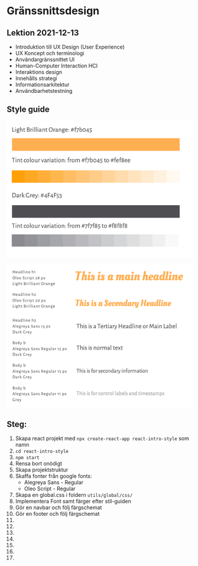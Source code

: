 # Gränssnittsdesign

## Lektion 2021-12-13

- Introduktion till UX Design (User Experience)
- UX Koncept och terminologi
- Användargränssnittet UI
- Human-Computer Interaction HCI
- Interaktions design
- Innehålls strategi
- Informationsarkitektur
- Användbarhetstestning

## Style guide

![](img/colors.png)

![](img/fonts.png)

## Steg:

1. Skapa react projekt med `npx create-react-app react-intro-style` som namn 
2. `cd react-intro-style`
3. `npm start`
4. Rensa bort onödigt
5. Skapa projektstruktur
6. Skaffa fonter från google fonts:
    - Alegreya Sans - Regular
    - Oleo Script - Regular
7. Skapa en global.css i foldern `utils/global/css/`
8. Implementera Font samt färger efter stil-guiden
9. Gör en navbar och följ färgschemat
10. Gör en footer och följ färgschemat
11. 
12. 
13. 
14. 
15. 
16. 
17. 




